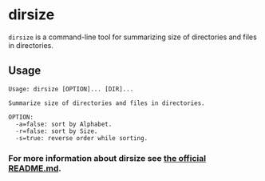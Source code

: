 # dirsize
`dirsize` is a command-line tool for summarizing size of directories and files in directories.

## Usage
```
Usage: dirsize [OPTION]... [DIR]...

Summarize size of directories and files in directories.

OPTION:
  -a=false: sort by Alphabet.
  -r=false: sort by Size.
  -s=true: reverse order while sorting.

```

### For more information about dirsize see [the official README.md](https://github.com/shenwei356/dirsize/blob/master/README.md).